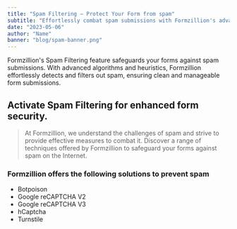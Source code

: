 ```yaml
---
title: "Spam Filtering — Protect Your Form from spam"
subtitle: "Effortlessly combat spam submissions with Formzillion's advanced spam filtering."
date: "2023-05-06"
author: "Name"
banner: "blog/spam-banner.png"
---
```


Formzillion's Spam Filtering feature safeguards your forms against spam submissions. With advanced algorithms and heuristics, Formzillion effortlessly detects and filters out spam, ensuring clean and manageable form submissions.

## Activate Spam Filtering for enhanced form security.

> At Formzillion, we understand the challenges of spam and strive to provide effective measures to combat it. Discover a range of techniques offered by Formzillion to safeguard your forms against spam on the Internet.

### Formzillion offers the following solutions to prevent spam
- Botpoison
- Google reCAPTCHA V2
- Google reCAPTCHA V3
- hCaptcha
- Turnstile